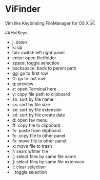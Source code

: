 # ViFinder
Vim like Keybinding FileManager for OS X
![](http://ww4.sinaimg.cn/large/c0f281e2jw1ewuwaooayoj20vn0khakb.jpg)

##HotKeys
* j: down
* k: up
* tab: switch left right panel
* enter: open file/folder
* space: toggle selection
* backspace: back to parent path
* gg: go to first row
* G: go to last row
* q: preview
* e: open Terminal here
* y: copy file path to clipboard
* sn: sort by file name
* ss: sort by file size
* se: sort by file extension
* sd: sort by file create date
* d: open fav menu
* ff: copy file to clipboard
* fv: paste from clipboard
* fc: copy file to other panel
* fx: move file to other panel
* x: move file to trash
* /: search/filter file
* [: select files by same file name
* ]: select files by same file extension
* |: clear selection
* \: toggle selection
